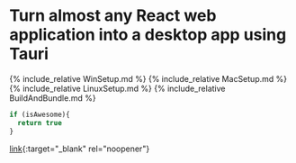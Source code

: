 # Turn almost any React web application into a desktop app using Tauri

{% include_relative WinSetup.md %}
{% include_relative MacSetup.md %}
{% include_relative LinuxSetup.md %}
{% include_relative BuildAndBundle.md %}

```javascript
if (isAwesome){
  return true
}
```
[link](added.md){:target="_blank" rel="noopener"}
